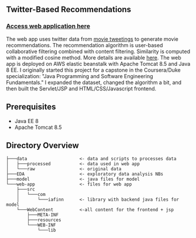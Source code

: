 ## Twitter-Based Recommendations

### [Access web application here](http://mov-rec.us-west-1.elasticbeanstalk.com/)

The web app uses twitter data from [movie tweetings](https://github.com/sidooms/MovieTweetings) to generate movie recommendations. The recommendation algorithm is user-based collaborative filtering combined with content filtering. Similarity is computed with a modified cosine method. More details are available [here](http://mov-rec.us-west-1.elasticbeanstalk.com/algorithm.html). The web app is deployed on AWS elastic beanstalk with Apache Tomcat 8.5 and Java 8 EE. I originally started this project for a capstone in the Coursera/Duke specialization: "Java Programming and Software Engineering Fundamentals." I expanded the dataset, changed the algorithm a bit, and then built the Servlet/JSP and HTML/CSS/Javascript frontend.

## Prerequisites

- Java EE 8
- Apache Tomcat 8.5

## Directory Overview

```
├───data                    <- data and scripts to processes data
│   ├───processed           <- data used in web app
│   └───raw                 <- original data
├───EDA                     <- exploratory data analysis NBs
├───model                   <- java files for model
└───web-app                 <- files for web app
    ├───src			
    │   └───com
    │       └───iafinn      <- library with backend java files for model
    └───WebContent          <-all content for the frontend + jsp
        ├───META-INF
        ├───resources
        └───WEB-INF
            └───lib 
```
